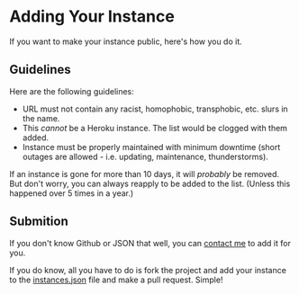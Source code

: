 # Adding Your Instance
If you want to make your instance public, here's how you do it.

## Guidelines
Here are the following guidelines:
- URL must not contain any racist, homophobic, transphobic, etc. slurs in the name.
- This *cannot* be a Heroku instance. The list would be clogged with them added.
- Instance must be properly maintained with minimum downtime (short outages are allowed - i.e. updating, maintenance, thunderstorms).

If an instance is gone for more than 10 days, it will *probably* be removed. But don't worry, you can always reapply to be added to
the list. (Unless this happened over 5 times in a year.)

## Submition
If you don't know Github or JSON that well, you can [contact me](https://www.nrmn.top/contact/) to add it for you.

If you do know, all you have to do is fork the project and add your instance to the [instances.json](../../instances.json) file and make a 
pull request. Simple!